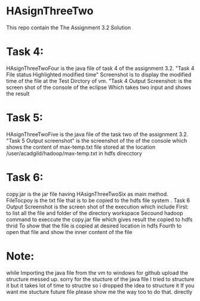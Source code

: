 # HAsignThreeTwo

This repo contain the The Assignment 3.2 Solution

# Task 4:
HAsignThreeTwoFour is the java file of task 4 of the assignment 3.2.
"Task 4 File status Highlighted modified time" Screenshot is to display the modified time of the file  at the Test Dirctory of vm.
"Task 4 Output Screenshot: is the screen shot of the console of the eclipse
Which takes two input and shows the result
 
# Task 5:
HAsignThreeTwoFive is the java file of the task two of the assignment 3.2.
"Task 5 Output screenshot" is the screenshot of the of the console which shows the content of max-temp.txt file
stored at the location /user/acadgild/hadoop/max-temp.txt in hdfs direcctory

 
# Task 6:
copy.jar is the jar file having HAsignThreeTwoSix as main method. FileTocpoy is the txt file that is to be copied to the hdfs file system . Task 6 Output Screenshot is the screen shot of the execution which include 
First: to list all the file and folder of the directory workspace
Secound hadoop command to execcute the copy.jar file which gives result the <destination path> copied to hdfs
thrid To show that the file is copied at desired location in hdfs
Fourth to open that file and show the inner content of the file

# Note: 
while Importing the java file from the vm to windows for github upload the structure messed up. sorry for the stucture of the java file I tried to structure it but it takes lot of time to structre so i dropped the idea to structure it If you want me stucture future file please show me the way too to do that. directly